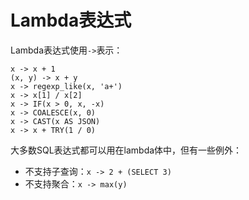 
# Lambda表达式

Lambda表达式使用`->`表示：

    x -> x + 1
    (x, y) -> x + y
    x -> regexp_like(x, 'a+')
    x -> x[1] / x[2]
    x -> IF(x > 0, x, -x)
    x -> COALESCE(x, 0)
    x -> CAST(x AS JSON)
    x -> x + TRY(1 / 0)

大多数SQL表达式都可以用在lambda体中，但有一些例外：

- 不支持子查询：`x -> 2 + (SELECT 3)`
- 不支持聚合：`x -> max(y)`